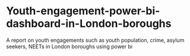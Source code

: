 # Youth-engagement-power-bi-dashboard-in-London-boroughs

A report on youth engagements such as youth population, crime, asylum seekers, NEETs in London boroughs using power bi
